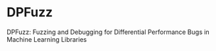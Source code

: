 # DPFuzz
DPFuzz: Fuzzing and Debugging for Differential Performance Bugs in Machine Learning Libraries
